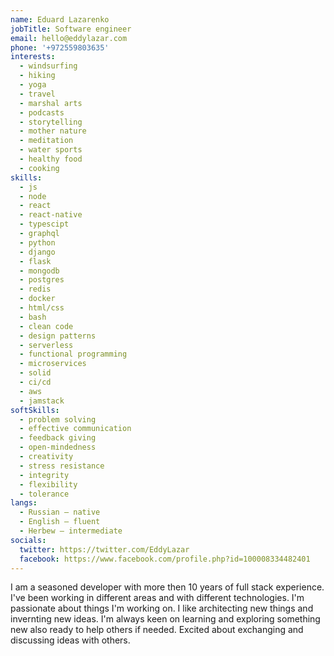 ```yaml
---
name: Eduard Lazarenko
jobTitle: Software engineer
email: hello@eddylazar.com
phone: '+972559803635'
interests:
  - windsurfing
  - hiking
  - yoga
  - travel
  - marshal arts
  - podcasts
  - storytelling
  - mother nature
  - meditation
  - water sports
  - healthy food
  - cooking
skills:
  - js
  - node
  - react
  - react-native
  - typescipt
  - graphql
  - python
  - django
  - flask
  - mongodb
  - postgres
  - redis
  - docker
  - html/css
  - bash
  - clean code
  - design patterns
  - serverless
  - functional programming
  - microservices
  - solid
  - ci/cd
  - aws
  - jamstack
softSkills:
  - problem solving
  - effective communication
  - feedback giving
  - open-mindedness
  - creativity
  - stress resistance
  - integrity
  - flexibility
  - tolerance
langs:
  - Russian — native
  - English — fluent
  - Herbew — intermediate
socials:
  twitter: https://twitter.com/EddyLazar
  facebook: https://www.facebook.com/profile.php?id=100008334482401
---
```


I am a seasoned developer with more then 10 years of full stack experience. I've been working in different areas and with different technologies. I'm passionate about things I'm working on. I like architecting new things and invernting new ideas. I'm always keen on learning and exploring something new also ready to help others if needed. Excited about exchanging and discussing ideas with others.

